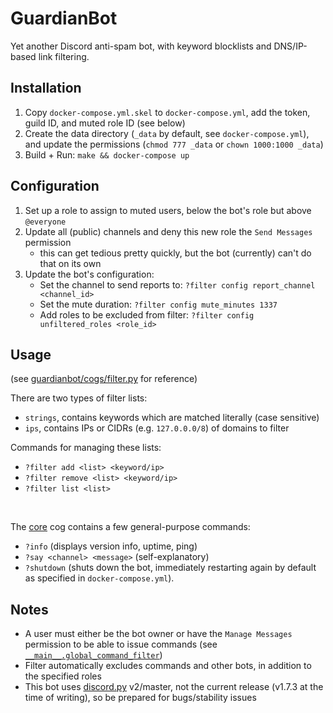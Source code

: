 # GuardianBot

Yet another Discord anti-spam bot, with keyword blocklists and DNS/IP-based link filtering.


## Installation

1. Copy `docker-compose.yml.skel` to `docker-compose.yml`, add the token, guild ID, and muted role ID (see below)
2. Create the data directory (`_data` by default, see `docker-compose.yml`), and update the permissions (`chmod 777 _data` or `chown 1000:1000 _data`)
3. Build + Run: `make && docker-compose up`


## Configuration

1. Set up a role to assign to muted users, below the bot's role but above `@everyone`
2. Update all (public) channels and deny this new role the `Send Messages` permission
    - this can get tedious pretty quickly, but the bot (currently) can't do that on its own
3. Update the bot's configuration:
    - Set the channel to send reports to: `?filter config report_channel <channel_id>`
    - Set the mute duration: `?filter config mute_minutes 1337`
    - Add roles to be excluded from filter: `?filter config unfiltered_roles <role_id>`


## Usage

(see [guardianbot/cogs/filter.py](./guardianbot/cogs/filter.py) for reference)

There are two types of filter lists:
- `strings`, contains keywords which are matched literally (case sensitive)
- `ips`, contains IPs or CIDRs (e.g. `127.0.0.0/8`) of domains to filter

Commands for managing these lists:
- `?filter add <list> <keyword/ip>`
- `?filter remove <list> <keyword/ip>`
- `?filter list <list>`

<br>

The [core](./guardianbot/cogs/core.py) cog contains a few general-purpose commands:
-  `?info` (displays version info, uptime, ping)
- `?say <channel> <message>` (self-explanatory)
- `?shutdown` (shuts down the bot, immediately restarting again by default as specified in `docker-compose.yml`).


## Notes
- A user must either be the bot owner or have the `Manage Messages` permission to be able to issue commands (see [`__main__.global_command_filter`](./guardianbot/__main__.py))
- Filter automatically excludes commands and other bots, in addition to the specified roles
- This bot uses [discord.py](https://github.com/Rapptz/discord.py) v2/master, not the current release (v1.7.3 at the time of writing), so be prepared for bugs/stability issues
